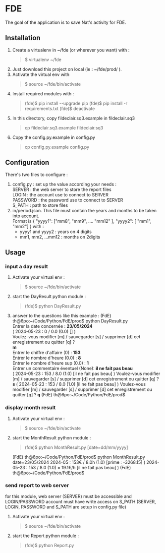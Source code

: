 # FDE

The goal of the application is to save Nat's activity for FDE. 

## Installation

1. Create a virtualenv in ~/fde (or wherever you want) with :
    > $ virtualenv ~/fde
2. Just download this project on local (ie : ~/fde/prod/ ).
3. Activate the virtual env with 
    > $ source ~/fde/bin/activate
4. Install required modules with :
    > (fde)$ pip install --upgrade pip
    > (fde)$ pip install -r requirements.txt
    > (fde)$ deactivate
5. In this directory, copy fildeclair.sq3.example in fildeclair.sq3
    > cp fildeclair.sq3.example fildeclair.sq3
6. Copy the config.py.example in config.py
    > cp config.py.example config.py

## Configuration

There's two files to configure : 
1. config.py : set up the value according your needs :   
    SERVER : the web server to store the report files   
    LOGIN  : the account use to connect to SERVER   
    PASSWORD : the password use to connect to SERVER    
    S_PATH : path to store files   
2. in/period.json. This file must contain the years and months to be taken into account.   
    Format is { "yyyy1": ["mm8", "mm9", .... "mm12" ], "yyyy2": [ "mm1", "mm2"] } with :   
    - yyyy1 and yyyy2 : years on 4 digits
    - mm1, mm2, ...mm12 : months on 2digits

## Usage

### input a day result

1. Activate your virtual env :
    > $ source ~/fde/bin/activate
2. start the DayResult python module :
    > (fde)$ python DayResult.py
3. answer to the questions like this example :
    (FdE) th@6po:~/Code/Python/FdE/prod$ python DayResult.py   
    Entrer la date concernée : **23/05/2024**   
    ( 2024-05-23 :    0 / 0.0 (0.0) [] )   
    Voulez-vous modifier [m] / sauvegarder [s] / supprimer [d] cet enregistrement ou quitter [q] ?    
    **m**   
        Entrer le chiffre d'affaire (0) : **153**   
        Entrer le nombre d'heure (0.0) : **8**    
        Entrer le nombre d'heure sup (0.0) : **1**    
        Entrer un commentaire éventuel (None): **il ne fait pas beau**   
    ( 2024-05-23 :  153 / 8.0 (1.0) [il ne fait pas beau] )
    Voulez-vous modifier [m] / sauvegarder [s] / supprimer [d] cet enregistrement ou quitter [q] ? **s**
    ( 2024-05-23 :  153 / 8.0 (1.0) [il ne fait pas beau] )
    Voulez-vous modifier [m] / sauvegarder [s] / supprimer [d] cet enregistrement ou quitter [q] ? **q**
    (FdE) th@6po:~/Code/Python/FdE/prod$ 


### display month result

1. Activate your virtual env :
    > $ source ~/fde/bin/activate
2. start the MonthResult python module :
    > (fde)$ python MonthResult.py [date=dd/mm/yyyy]

    (FdE) th@6po:~/Code/Python/FdE/prod$ python MonthResult.py date=23/05/2024
    2024-05 : 153€ / 8.0h (1.0) [prime : -3268.15]
        ( 2024-05-23 :  153 / 8.0 (1.0) = 19.1€/h [il ne fait pas beau] )
    (FdE) th@6po:~/Code/Python/FdE/prod$

### send report to web server

for this module, web server (SERVER) must be accessible and LOGIN/PASSWORD account must have write access on S_PATH (SERVER, LOGIN, PASSWORD and S_PATH are setup in config.py file)
1. Activate your virtual env :
    > $ source ~/fde/bin/activate
2. start the Report python module :
    > (fde)$ python Report.py

